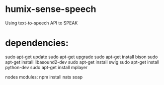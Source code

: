 # humix-sense-speech
Using text-to-speech API to SPEAK

# dependencies:
sudo apt-get update
sudo apt-get upgrade
sudo apt-get install bison
sudo apt-get install libasound2-dev
sudo apt-get install swig
sudo apt-get install python-dev
sudo apt-get install mplayer

nodes modules:
npm install nats soap
